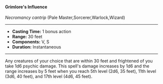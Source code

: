 #### Grimlore's Influence
*Necromancy cantrip* (Pale Master,Sorcerer,Warlock,Wizard)
___
- **Casting Time:** 1 bonus action
- **Range:** 30 feet
- **Components:** V, S
- **Duration:** Instantaneous
---
Any creatures of your choice that are within 30 feet and frightened of you take 1d6 psychic damage. This spell's damage increases by 1d6 and the range increases by 5 feet when you reach 5th level (2d6, 35 feet), 11th level (3d6, 40 feet), and 17th level (4d6, 45 feet).